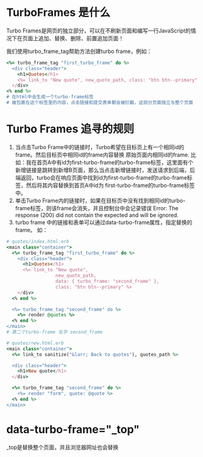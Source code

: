 # TurboFrames 是什么
Turbo Frames是网页的独立部分，可以在不刷新页面和编写一行JavaScript的情况下在页面上追加、替换、删除、前置追加页面！

我们使用turbo_frame_tag帮助方法创建turbo frame，例如：
```ruby
<%= turbo_frame_tag "first_turbo_frame" do %>
  <div class="header">
    <h1>Quotes</h1>
    <%= link_to "New quote", new_quote_path, class: "btn btn--primary" %>
  </div>
<% end %>
# 在html中会生成一个turbo-frame标签
# 被包裹在这个标签里的内容，点击链接和提交表单都会被拦截，这部分页面独立与整个页面
```

# Turbo Frames 追寻的规则
1. 当点击Turbo Frame中的链接时，Turbo希望在目标页上有一个相同id的frame。然后目标页中相同id的frame内容替换
原始页面内相同id的frame.
比如：我在首页A中有id为first-turbo-frame的turbo-frame标签，这里面有个新增链接是跳转到新增B页面，那么当点击新增链接时，发送请求到后端，后端返回，turbo会在响应页面中找到id为first-turbo-frame的turbo-frame标签，然后将其内容替换到首页A中id为
first-turbo-frame的turbo-frame标签中。
2. 单击Turbo Frame内的链接时，如果在目标页中没有找到相同id的turbo-frame标签，则该frame会消失，并且控制台中会记录错误
Error: The response (200) did not contain the expected <turbo-frame id="first_turbo_frame"> and will be ignored.
3. turbo frame 中的链接和表单可以通过data-turbo-frame属性，指定替换的frame。
如：
```ruby
# quotes/index.html.erb
<main class="container">
  <%= turbo_frame_tag "first_turbo_frame" do %>
    <div class="header">
      <h1>Quotes</h1>
      <%= link_to "New quote",
                  new_quote_path,
                  data: { turbo_frame: "second_frame" },
                  class: "btn btn--primary" %>
    </div>
  <% end %>

  <%= turbo_frame_tag "second_frame" do %>
    <%= render @quotes %>
  <% end %>
</main>
# 第二个turbo-frame 名字 second_frame

# quotes/new.html.erb
<main class="container">
  <%= link_to sanitize("&larr; Back to quotes"), quotes_path %>

  <div class="header">
    <h1>New quote</h1>
  </div>

  <%= turbo_frame_tag "second_frame" do %>
    <%= render "form", quote: @quote %>
  <% end %>
</main>
```


# data-turbo-frame="_top"
_top是替换整个页面，并且浏览器网址也会替换

